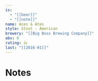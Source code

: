 ```yaml
---
is:
  - "[[beer]]"
  - "[[note]]"
name: Aces & Ates
style: Stout - American
brewery: "[[Big Boss Brewing Company]]"
abv: 6
rating: 👍
last: "[[2016-01]]"
---
```

# Notes

